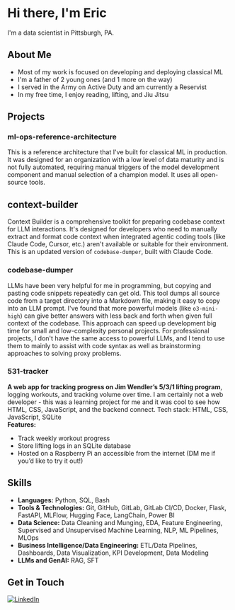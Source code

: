 # Hi there, I'm Eric

I'm a data scientist in Pittsburgh, PA.

## About Me

- Most of my work is focused on developing and deploying classical ML
- I'm a father of 2 young ones (and 1 more on the way)
- I served in the Army on Active Duty and am currently a Reservist
- In my free time, I enjoy reading, lifting, and Jiu Jitsu

## Projects

### **ml-ops-reference-architecture** 
This is a reference architecture that I've built for classical ML in production. It was designed for an organization with a low level of data maturity and is not fully automated, requiring manual triggers of the model development component and manual selection of a champion model. It uses all open-source tools. 

## **context-builder**
Context Builder is a comprehensive toolkit for preparing codebase context for LLM interactions. It's designed for developers who need to manually extract and format code context when integrated agentic coding tools (like Claude Code, Cursor, etc.) aren't available or suitable for their environment. This is an updated version of `codebase-dumper`, built with Claude Code.

### **codebase-dumper**  
LLMs have been very helpful for me in programming, but copying and pasting code snippets repeatedly can get old. This tool dumps all source code from a target directory into a Markdown file, making it easy to copy into an LLM prompt. I've found that more powerful models (like `o3-mini-high`) can give better answers with less back and forth when given full context of the codebase. This approach can speed up development big time for small and low-complexity personal projects. For professional projects, I don't have the same access to powerful LLMs, and I tend to use them to mainly to assist with code syntax as well as brainstorming approaches to solving proxy problems.  

### **531-tracker**  
**A web app for tracking progress on Jim Wendler’s 5/3/1 lifting program**, logging workouts, and tracking volume over time. I am certainly not a web developer - this was a learning project for me and it was cool to see how HTML, CSS, JavaScript, and the backend connect. Tech stack: HTML, CSS, JavaScript, SQLite  
**Features:**  
- Track weekly workout progress  
- Store lifting logs in an SQLite database  
- Hosted on a Raspberry Pi an accessible from the internet (DM me if you’d like to try it out!)

## Skills

- **Languages:** Python, SQL, Bash
- **Tools & Technologies:** Git, GitHub, GitLab, GitLab CI/CD, Docker, Flask, FastAPI, MLFlow, Hugging Face, LangChain, Power BI
- **Data Science:** Data Cleaning and Munging, EDA, Feature Engineering, Supervised and Unsupervised Machine Learning, NLP, ML Pipelines, MLOps
- **Business Intelligence/Data Engineering:** ETL/Data Pipelines, Dashboards, Data Visualization, KPI Development, Data Modeling
- **LLMs and GenAI:** RAG, SFT

## Get in Touch
[![LinkedIn](https://img.shields.io/badge/LinkedIn-Connect-blue)](https://www.linkedin.com/in/eric-metzler)

